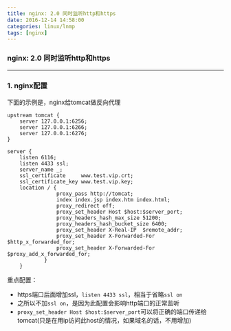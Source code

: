```yaml
---
title: nginx: 2.0 同时监听http和https
date: 2016-12-14 14:58:00
categories: linux/lnmp
tags: [nginx]
---
```

### nginx: 2.0 同时监听http和https

---

### 1. nginx配置
下面的示例是，nginx给tomcat做反向代理
```
upstream tomcat {
    server 127.0.0.1:6256;
    server 127.0.0.1:6266;
    server 127.0.0.1:6276;
}

server {
    listen 6116;
    listen 4433 ssl;
    server_name _;
    ssl_certificate     www.test.vip.crt;
    ssl_certificate_key www.test.vip.key;
    location / {
                proxy_pass http://tomcat;
                index index.jsp index.htm index.html;
                proxy_redirect off;
                proxy_set_header Host $host:$server_port;
                proxy_headers_hash_max_size 51200;
                proxy_headers_hash_bucket_size 6400;
                proxy_set_header X-Real-IP  $remote_addr;
                proxy_set_header X-Forwarded-For $http_x_forwarded_for;
                proxy_set_header X-Forwarded-For $proxy_add_x_forwarded_for;
            }
    }
```
重点配置：
- https端口后面增加ssl，`listen 4433 ssl`，相当于省略`ssl on`
- 之所以不加`ssl on`，是因为此配置会影响http端口的正常监听
- `proxy_set_header Host $host:$server_port`可以将正确的端口传递给tomcat(只是在用ip访问此host的情况，如果域名的话，不用增加)

